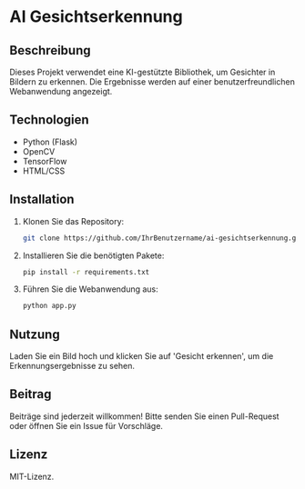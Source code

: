 # AI Gesichtserkennung

## Beschreibung
Dieses Projekt verwendet eine KI-gestützte Bibliothek, um Gesichter in Bildern zu erkennen. Die Ergebnisse werden auf einer benutzerfreundlichen Webanwendung angezeigt.

## Technologien
- Python (Flask)
- OpenCV
- TensorFlow
- HTML/CSS

## Installation
1. Klonen Sie das Repository:
   ```bash
   git clone https://github.com/IhrBenutzername/ai-gesichtserkennung.git
   ```
2. Installieren Sie die benötigten Pakete:
   ```bash
   pip install -r requirements.txt
   ```
3. Führen Sie die Webanwendung aus:
   ```bash
   python app.py
   ```

## Nutzung
Laden Sie ein Bild hoch und klicken Sie auf 'Gesicht erkennen', um die Erkennungsergebnisse zu sehen.

## Beitrag
Beiträge sind jederzeit willkommen! Bitte senden Sie einen Pull-Request oder öffnen Sie ein Issue für Vorschläge.

## Lizenz
MIT-Lizenz.
